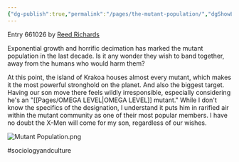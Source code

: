 ```yaml
---
{"dg-publish":true,"permalink":"/pages/the-mutant-population/","dgShowLocalGraph":true}
---
```



Entry 661026 by [Reed Richards](https://marvel.fandom.com/wiki/Reed_Richards_(Earth-616))

Exponential growth and horrific decimation has marked the mutant population in the last decade. Is it any wonder they wish to band together, away from the humans who would harm them?

At this point, the island of Krakoa houses almost every mutant, which makes it the most powerful stronghold on the planet. And also the biggest target. Having our son move there feels wildly irresponsible, especially considering he's an "[[Pages/OMEGA LEVEL\|OMEGA LEVEL]] mutant." While I don't know the specifics of the designation, I understand it puts him in rarified air within the mutant community as one of their most popular members. I have no doubt the X-Men will come for my son, regardless of our wishes. 

![Mutant Population.png](/img/user/Assets/Mutant%20Population.png)

#sociologyandculture 